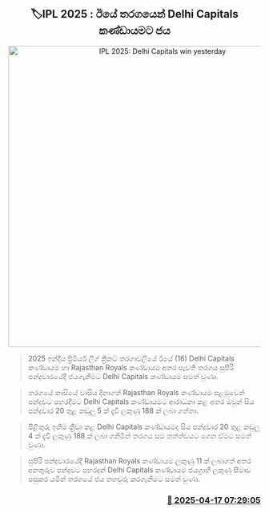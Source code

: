 <p align='center'><b><h2 align='center' title='IPL 2025: Delhi Capitals win yesterday's match'>🏷IPL 2025 : ඊයේ තරගයෙන් Delhi Capitals කණ්ඩායමට ජය</h2></b></p>
<p align='center'><img src='https://helakuru.sgp1.cdn.digitaloceanspaces.com/esana/images/lib/ipl-2025-new.jpg' width='600' alt='IPL 2025: Delhi Capitals win yesterday's match'></p>

> 2025 ඉන්දීය ප්‍රිමියර් ලීග් ක්‍රිකට් තරගාවලියේ ඊයේ (16) Delhi Capitals කණ්ඩායම හා Rajasthan Royals කණ්ඩායම අතර පැවති තරගය සුපිරි පන්දුවාරයේදී ජයගැනීම​ට Delhi Capitals කණ්ඩායම සමත් වුණා.

> තරගයේ කාසියේ වාසිය දිනාගත් Rajasthan Royals කණ්ඩායම පළමුවෙන් පන්දුවට පහරදීමට Delhi Capitals කණ්ඩායමට ආරාධනා කළ අතර ඔවුන් සිය පන්දුවාර 20 තුළ කඩුලු 5 ක් දැවී ලකුණු 188 ක් ලබා ගත්තා.

> පිළිතුරු ඉනිම ක්‍රීඩා කළ Delhi Capitals කණ්ඩායමද සිය පන්දුවාර 20 තුළ කඩුලු 4 ක් දැවී ලකුණු 188 ක් ලබා ගනිමින් තරගය සම තත්ත්වයට ගෙන ඒමට සමත් වුණා.

> සුපිරි පන්දුවාරයේදී Rajasthan Royals කණ්ඩායම ලකුණු 11 ක් ලබාගත් අතර අනතුරුව පන්දුවට පහරදුන් Delhi Capitals කණ්ඩායම ජයග්‍රාහී ලකුණු සීමාව පසුකර යමින් තරගයේ ජය තහවුරු කරගැනීමට සමත් වුණා.



<h3 align='right'><a href='https://www.helakuru.lk/esana/p/109274/'>📅 2025-04-17 07:29:05</a></h3>
